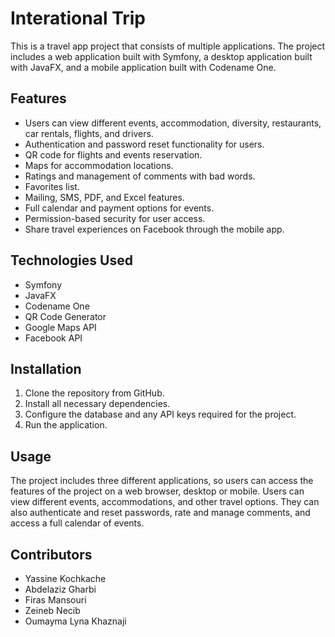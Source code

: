 # Interational Trip
This is a travel app project that consists of multiple applications. The project includes a web application built with Symfony, a desktop application built with JavaFX, and a mobile application built with Codename One.

## Features
- Users can view different events, accommodation, diversity, restaurants, car rentals, flights, and drivers.
- Authentication and password reset functionality for users.
- QR code for flights and events reservation.
- Maps for accommodation locations.
- Ratings and management of comments with bad words.
- Favorites list.
- Mailing, SMS, PDF, and Excel features.
- Full calendar and payment options for events.
- Permission-based security for user access.
- Share travel experiences on Facebook through the mobile app. 
## Technologies Used
- Symfony
- JavaFX
- Codename One
- QR Code Generator
- Google Maps API
- Facebook API
## Installation
1. Clone the repository from GitHub.
2. Install all necessary dependencies.
3. Configure the database and any API keys required for the project.
4. Run the application.
## Usage
The project includes three different applications, so users can access the features of the project on a web browser, desktop or mobile. Users can view different events, accommodations, and other travel options. They can also authenticate and reset passwords, rate and manage comments, and access a full calendar of events.

## Contributors
- Yassine Kochkache
- Abdelaziz Gharbi 
- Firas Mansouri 
- Zeineb Necib 
- Oumayma Lyna Khaznaji 
